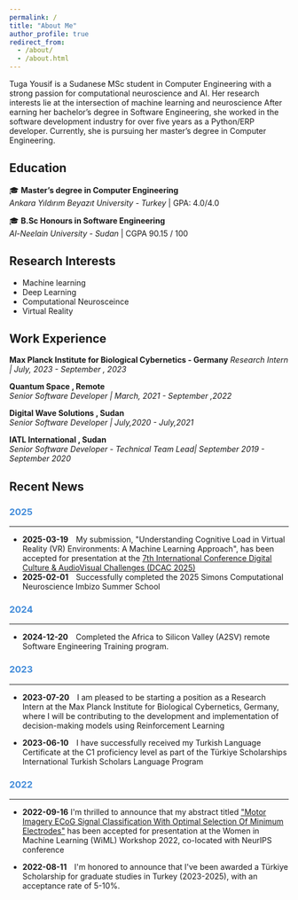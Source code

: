 ```yaml
---
permalink: /
title: "About Me"
author_profile: true
redirect_from: 
  - /about/
  - /about.html
---
```


Tuga Yousif is a Sudanese MSc student in Computer Engineering with a strong passion for computational neuroscience and AI. Her research interests lie at the intersection of machine learning and neuroscience After earning her bachelor’s degree in Software Engineering, she worked in the software development industry for over five years as a Python/ERP developer. Currently, she is pursuing her master’s degree in Computer Engineering. 



## Education

 🎓 **Master’s degree in Computer Engineering**  
 *Ankara Yıldırım Beyazıt University - Turkey* |  GPA: 4.0/4.0
 
 🎓 **B.Sc Honours in Software Engineering**  
 *Al-Neelain University - Sudan* | CGPA 90.15 / 100


## Research Interests 
* Machine learning 
* Deep Learning 
* Computational Neurosceince 
* Virtual Reality 

## Work Experience

 **Max Planck Institute for Biological Cybernetics - Germany**
 *Research Intern |  July, 2023 - September , 2023*
 
 **Quantum Space  ,  Remote**  
 *Senior Software Developer | March, 2021 - September ,2022*

 **Digital Wave Solutions  ,  Sudan**  
 *Senior Software Developer |   July,2020 - July,2021*

 **IATL International  ,   Sudan**  
 *Senior Software Developer - Technical Team Lead|   September 2019 - September 2020*






## Recent News

### <span style="color:rgb(66, 140, 218);">2025
---
- **2025-03-19** <span style="padding-left: 10px;">
My submission, "Understanding Cognitive Load in Virtual Reality (VR) Environments: A Machine Learning Approach", has been accepted for presentation at the [7th International Conference Digital Culture & AudioVisual Challenges (DCAC 2025)](https://avarts.ionio.gr/dcac/2025/)
- **2025-02-01**  <span style="padding-left: 10px;">
Successfully completed the 2025 Simons Computational Neuroscience Imbizo Summer School












### <span style="color:rgb(66, 140, 218);">2024
---
- **2024-12-20**  <span style="padding-left: 10px;">
Completed the Africa to Silicon Valley (A2SV) remote Software Engineering Training program.



### <span style="color:rgb(66, 140, 218);">2023
---
- **2023-07-20**  <span style="padding-left: 10px;">
I am pleased to be starting a position as a Research Intern at the Max Planck Institute for Biological Cybernetics, Germany, where I will be contributing to the development and implementation of decision-making models using Reinforcement Learning

- **2023-06-10**  <span style="padding-left: 10px;">
I have successfully received my Turkish Language Certificate at the C1 proficiency level as part of the Türkiye Scholarships International Turkish Scholars Language Program


### <span style="color:rgb(66, 140, 218);">2022
---
- **2022-09-16** 
I'm thrilled to announce that my abstract titled ["Motor Imagery ECoG Signal Classification With Optimal Selection Of Minimum Electrodes"](https://neurips.cc/virtual/2022/57491) has been accepted for presentation at the Women in Machine Learning (WiML) Workshop 2022, co-located with NeurIPS conference

- **2022-08-11**  <span style="padding-left: 10px;">
I'm honored to announce that I've been awarded a Türkiye Scholarship for graduate studies in Turkey (2023-2025), with an acceptance rate of 5-10%.
